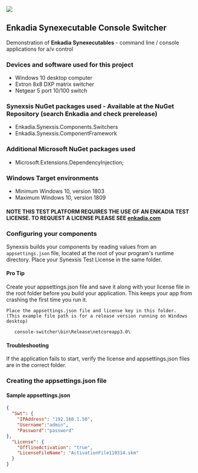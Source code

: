 ![](https://github.com/normschaeffer/console-switcher/blob/master/Images/ENKADIA-Synexsis-2x1.png)

## Enkadia Synexecutable Console Switcher
Demonstration of **Enkadia Synexecutables** - command line / console applications for a/v control

### Devices and software used for this project
  * Windows 10 desktop computer
  * Extron 8x8 DXP matrix switcher
  * Netgear 5 port 10/100 switch

### Synexsis NuGet packages used - Available at the NuGet Repository (search Enkadia and check prerelease)
  * Enkadia.Synexsis.Components.Switchers
  * Enkadia.Synexsis.ComponentFramework
  
### Additional Microsoft NuGet packages used
  * Microsoft.Extensions.DependencyInjection;
  
### Windows Target environments
   * Minimum Windows 10, version 1803
   * Maximum Windows 10, version 1809
   
#### NOTE THIS TEST PLATFORM REQUIRES THE USE OF AN ENKADIA TEST LICENSE. TO REQUEST A LICENSE PLEASE SEE [enkadia.com](https://www.enkadia.com)

### Configuring your components
Synexsis builds your components by reading values from an `appsettings.json` file, located at the root of your program's runtime directory. Place your Synexsis Test License in the same folder.

#### Pro Tip
Create your appsettings.json file and save it along with your license file in the root folder before you build your application. This keeps your app from crashing the first time you run it.

```text
Place the appsettings.json file and license key in this folder.
(This example file path is for a release version running on Windows desktop)

   console-switcher\bin\Release\netcoreapp3.0\

```

#### Troubleshooting
If the application fails to start, verify the license and appsettings.json files are in the correct folder.


### Creating the appsettings.json file

#### Sample appsettings.json
```json
{
  "Swt": {
    "IPAddress": "192.168.1.50",
    "Username":"admin",
    "Password":"password"
},
  "License": {
    "OfflineActivation": "true",
    "LicenseFileName": "ActivationFile110314.skm"
  }
}
```

